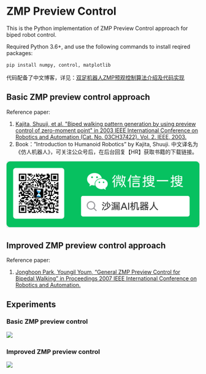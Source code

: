 # ZMP Preview Control

This is the Python implementation of ZMP Preview Control approach for biped robot control.

Required Python 3.6+, and use the following commands to install reqired packages:

```python
pip install numpy, control, matplotlib
```



代码配备了中文博客，详见：[双足机器人ZMP预观控制算法介绍及代码实现](https://zhuanlan.zhihu.com/p/452704228?)



## Basic ZMP preview control approach

Reference paper:

1. [Kajita, Shuuji, et al. "Biped walking pattern generation by using preview control of zero-moment point" in 2003 IEEE International Conference on Robotics and Automation (Cat. No. 03CH37422). Vol. 2. IEEE, 2003.](https://ieeexplore.ieee.org/iel5/8794/27834/01241826.pdf)
2. Book：”Introduction to Humanoid Robotics” by Kajita, Shuuji. 中文译名为《仿人机器人》，可关注公众号后，在后台回复【HR】获取书籍的下载链接。

<img src="pic/qrcode.png" style="zoom: 80%;" />



## Improved ZMP preview control approach

Reference paper:

1. [Jonghoon Park, Youngil Youm, “General ZMP Preview Control for Bipedal Walking” in Proceedings 2007 IEEE International Conference on Robotics and Automation.](https://ieeexplore.ieee.org/document/4209488/authors#authors)



## Experiments

### Basic ZMP preview control

![](pic/Figure_1-16411423577941.png)



### Improved ZMP preview control

![](pic/Figure_3.png)
